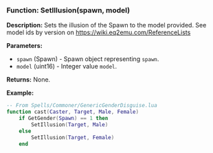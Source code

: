 ### Function: SetIllusion(spawn, model)

**Description:**
Sets the illusion of the Spawn to the model provided.  See model ids by version on https://wiki.eq2emu.com/ReferenceLists

**Parameters:**
- `spawn` (Spawn) - Spawn object representing `spawn`.
- `model` (uint16) - Integer value `model`.

**Returns:** None.

**Example:**

```lua
-- From Spells/Commoner/GenericGenderDisguise.lua
function cast(Caster, Target, Male, Female)
	if GetGender(Spawn) == 1 then
        SetIllusion(Target, Male)
    else
        SetIllusion(Target, Female)
    end
```
